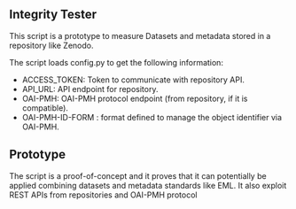 Integrity Tester
-----------------------------------
This script is a prototype to measure Datasets and metadata stored in a repository like Zenodo.

The script loads config.py to get the following information:

 - ACCESS_TOKEN: Token to communicate with repository API.
 - API_URL: API endpoint for repository.
 - OAI-PMH: OAI-PMH protocol endpoint (from repository, if it is compatible).
 - OAI-PMH-ID-FORM : format defined to manage the object identifier via OAI-PMH.
 
 Prototype
 -----------------------------------
 The script is a proof-of-concept and it proves that it can potentially be applied combining datasets and metadata standards like EML. It also exploit REST APIs from repositories and OAI-PMH protocol
